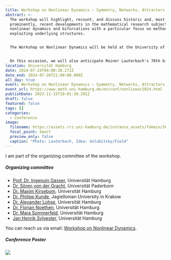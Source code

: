 ```yaml
---
title: Workshop on Nonlinear Dynamics – Symmetry, Networks, Attractors
abstract: >-
  The workshop will highlight, recount, and discuss historic and, most
  prominently, recent developments in the mathematical research subject of
  nonlinear dynamics and bifurcations with a particular focus on methods
  exploiting underlying structures.


  The Workshop on Nonlinear Dynamics will be held at the University of Hamburg from July 24 until July 26, 2024.


  On this occasion, we will also anticipate Reiner Lauterbach's 70th birthday later that year and celebrate his contributions to the field of nonlinear dynamics.
location: Universität Hamburg
date: 2024-07-24T04:00:38.271Z
date_end: 2024-07-26T21:00:00.000Z
all_day: true
event: Workshop on Nonlinear Dynamics – Symmetry, Networks, Attractors
event_url: https://www.math.uni-hamburg.de/en/conf/nonlinear2024.html
publishDate: 2023-11-15T10:01:38.291Z
draft: false
featured: false
tags: []
categories:
  - Conference
image:
  filename: https://assets.rrz.uni-hamburg.de/instance_assets/fakmin/36566191/attr2190x400-f7653c1a1179fd1d39af36f378e38ebee7a84995.png
  focal_point: Smart
  preview_only: false
  caption: "Photo: Lauterbach, Idea: Golubitsky/Field"
---
```

I am part of the organizing committee of the workshop.

##### Organizing committee

* [Prof. Dr. Ingenuin Gasser](https://www.math.uni-hamburg.de/en/forschung/bereiche/am/modellierung/personen/gasser-ingenuin.html "Prof. Dr. Ingenuin Gasser"), Universität Hamburg
* [Dr. Sören von der Gracht](https://s-vdg.github.io/), Universität Paderborn
* [Dr. Maxim Kirsebom](https://www.math.uni-hamburg.de/en/forschung/bereiche/am/modellierung/personen/kirsebom-maxim.html "Dr. Maxim Kirsebom"), Universität Hamburg
* [Dr. Philipp Kunde](https://sites.google.com/view/pkunde/ "Dr. Philipp Kunde"), Jagiellonian University in Krakow
* [Dr. Alexander Lohse](https://www.math.uni-hamburg.de/en/forschung/bereiche/am/personen/lohse-alexander.html "Dr. Alexander Lohse"), Universität Hamburg
* [Dr. Florian Noethen](https://www.math.uni-hamburg.de/en/forschung/bereiche/am/modellierung/personen/noethen-florian.html "Dr. Florian Noethen"), Universität Hamburg
* [Dr. Mara Sommerfeld](https://www.math.uni-hamburg.de/transfer/begabtenfoerderung/personen/sommerfeld-mara.html "Dr. Mara Sommerfeld"), Universität Hamburg
* [Jan Henrik Sylvester](https://www.math.uni-hamburg.de/en/service/it-dienste/it-gruppe/sylvester-jan-henrik.html "Jan Henrik Sylvester"), Universität Hamburg

You can reach us via email: [Workshop on Nonlinear Dynamics](mailto:nonlinear2024.math@uni-hamburg.de).

##### Conference Poster

![](nonlineardynamicsposter-miniature.jpg)